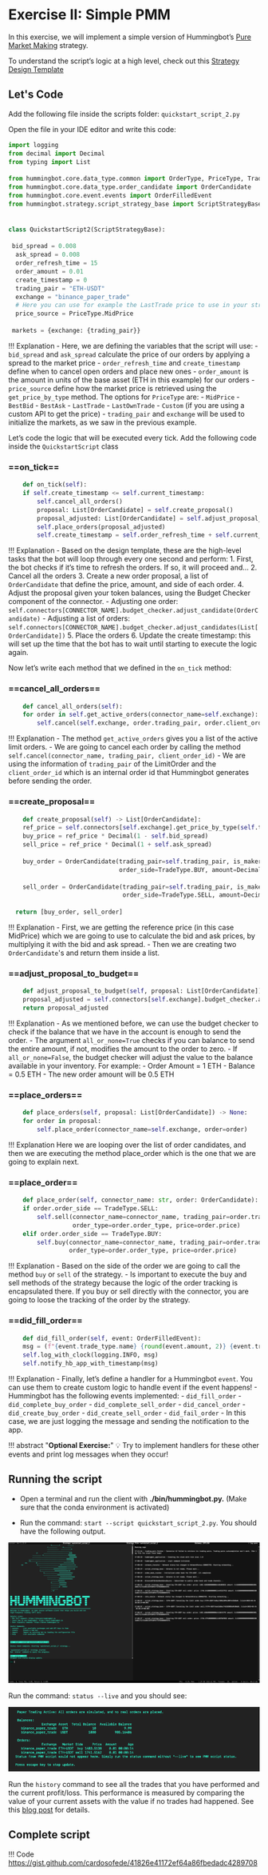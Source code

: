 # Exercise II: Simple PMM

In this exercise, we will implement a simple version of Hummingbot’s [Pure Market Making](https://docs.hummingbot.org/strategies/pure-market-making/) strategy.

To understand the script’s logic at a high level, check out this [Strategy Design Template](https://www.notion.so/63cc765486dd42228d3da0b32537fc92)

## Let's Code

Add the following file inside the scripts folder: `quickstart_script_2.py`

Open the file in your IDE editor and write this code:

```Python
import logging
from decimal import Decimal
from typing import List

from hummingbot.core.data_type.common import OrderType, PriceType, TradeType
from hummingbot.core.data_type.order_candidate import OrderCandidate
from hummingbot.core.event.events import OrderFilledEvent
from hummingbot.strategy.script_strategy_base import ScriptStrategyBase


class QuickstartScript2(ScriptStrategyBase):

 bid_spread = 0.008
  ask_spread = 0.008
  order_refresh_time = 15
  order_amount = 0.01
  create_timestamp = 0
  trading_pair = "ETH-USDT"
  exchange = "binance_paper_trade"
  # Here you can use for example the LastTrade price to use in your strategy
  price_source = PriceType.MidPrice
 
 markets = {exchange: {trading_pair}}
```

!!! Explanation
    - Here, we are defining the variables that the script will use:
    - `bid_spread` and `ask_spread` calculate the price of our orders by applying a spread to the market price
    - `order_refresh_time` and `create_timestamp` define when to cancel open orders and place new ones
    - `order_amount` is the amount in units of the base asset (ETH in this example) for our orders
    - `price_source` define how the market price is retrieved using the `get_price_by_type` method. The options for `PriceType` are:
        - `MidPrice`
        - `BestBid`
        - `BestAsk`
        - `LastTrade`
        - `LastOwnTrade`
        - `Custom` (if you are using a custom API to get the price)
    - `trading_pair` and `exchange` will be used to initialize the markets, as we saw in the previous example.

Let’s code the logic that will be executed every tick. Add the following code inside the `QuickstartScript` class

### ==on_tick==

```Python
    def on_tick(self):
    if self.create_timestamp <= self.current_timestamp:
        self.cancel_all_orders()
        proposal: List[OrderCandidate] = self.create_proposal()
        proposal_adjusted: List[OrderCandidate] = self.adjust_proposal_to_budget(proposal)
        self.place_orders(proposal_adjusted)
        self.create_timestamp = self.order_refresh_time + self.current_timestamp
```

!!! Explanation
    - Based on the design template, these are the high-level tasks that the bot will loop through every one second and perform:
    1. First, the bot checks if it’s time to refresh the orders. If so, it will proceed and…
    2. Cancel all the orders
    3. Create a new order proposal, a list of  `OrderCandidate` that define the price, amount, and side of each order.
    4. Adjust the proposal given your token balances, using the Budget Checker component of the connector.
        - Adjusting one order: `self.connectors[CONNECTOR_NAME].budget_checker.adjust_candidate(OrderCandidate)`
        - Adjusting a list of orders: `self.connectors[CONNECTOR_NAME].budget_checker.adjust_candidates(List[OrderCandidate])`
    5. Place the orders
    6. Update the create timestamp: this will set up the time that the bot has to wait until starting to execute the logic again.

Now let’s write each method that we defined in the `on_tick` method:

### ==cancel_all_orders==

```Python
    def cancel_all_orders(self):
    for order in self.get_active_orders(connector_name=self.exchange):
        self.cancel(self.exchange, order.trading_pair, order.client_order_id)

```

!!! Explanation
    - The method `get_active_orders` gives you a list of the active limit orders.
    - We are going to cancel each order by calling the method `self.cancel(connector_name, trading_pair, client_order_id)`
    - We are using the information of `trading_pair` of the LimitOrder and the `client_order_id` which is an internal order id that Hummingbot generates before sending the order.

### ==create_proposal==

```Python
    def create_proposal(self) -> List[OrderCandidate]:
    ref_price = self.connectors[self.exchange].get_price_by_type(self.trading_pair, self.price_source)
    buy_price = ref_price * Decimal(1 - self.bid_spread)
    sell_price = ref_price * Decimal(1 + self.ask_spread)

    buy_order = OrderCandidate(trading_pair=self.trading_pair, is_maker=True, order_type=OrderType.LIMIT,
                               order_side=TradeType.BUY, amount=Decimal(self.order_amount), price=buy_price)

    sell_order = OrderCandidate(trading_pair=self.trading_pair, is_maker=True, order_type=OrderType.LIMIT,
                                order_side=TradeType.SELL, amount=Decimal(self.order_amount), price=sell_price)

  return [buy_order, sell_order]
```

!!! Explanation
    - First, we are getting the reference price (in this case MidPrice) which we are going to use to calculate the bid and ask prices, by multiplying it with the bid and ask spread.
    - Then we are creating two `OrderCandidate`'s and return them inside a list.

### ==adjust_proposal_to_budget==

```Python
    def adjust_proposal_to_budget(self, proposal: List[OrderCandidate]) -> List[OrderCandidate]:
    proposal_adjusted = self.connectors[self.exchange].budget_checker.adjust_candidates(proposal, all_or_none=True)
    return proposal_adjusted
```

!!! Explanation
    - As we mentioned before, we can use the budget checker to check if the balance that we have in the account is enough to send the order.
    - The argument `all_or_none=True` checks if you can balance to send the entire amount, if not, modifies the amount to the order to zero.
    - If `all_or_none=False`, the budget checker will adjust the value to the balance available in your inventory. For example:
        - Order Amount = 1 ETH
        - Balance = 0.5 ETH
        - The new order amount will be 0.5 ETH

### ==place_orders==

```Python
    def place_orders(self, proposal: List[OrderCandidate]) -> None:
    for order in proposal:
        self.place_order(connector_name=self.exchange, order=order)
```

!!! Explanation
    Here we are looping over the list of order candidates, and then we are executing the method place_order which is the one that we are going to explain next.

### ==place_order==

```Python
    def place_order(self, connector_name: str, order: OrderCandidate):
    if order.order_side == TradeType.SELL:
        self.sell(connector_name=connector_name, trading_pair=order.trading_pair, amount=order.amount,
                  order_type=order.order_type, price=order.price)
    elif order.order_side == TradeType.BUY:
        self.buy(connector_name=connector_name, trading_pair=order.trading_pair, amount=order.amount,
                 order_type=order.order_type, price=order.price)
```

!!! Explanation
    - Based on the side of the order we are going to call the method `buy` or `sell` of the strategy.
    - Is important to execute the buy and sell methods of the strategy because the logic of the order tracking is encapsulated there. If you buy or sell directly with the connector, you are going to loose the tracking of the order by the strategy.

### ==did_fill_order==

```Python
    def did_fill_order(self, event: OrderFilledEvent):
    msg = (f"{event.trade_type.name} {round(event.amount, 2)} {event.trading_pair} {self.exchange} at {round(event.price, 2)}")
    self.log_with_clock(logging.INFO, msg)
    self.notify_hb_app_with_timestamp(msg)
```

!!! Explanation
    - Finally, let’s define a handler for a Hummingbot `event`. You can use them to create custom logic to handle event if the event happens!
    - Hummingbot has the following events implemented:
        - `did_fill_order`
        - `did_complete_buy_order`
        - `did_complete_sell_order`
        - `did_cancel_order`
        - `did_create_buy_order`
        - `did_create_sell_order`
        - `did_fail_order`
    - In this case, we are just logging the message and sending the notification to the app.

!!! abstract "**Optional Exercise:**"
    💡 Try to implement handlers for these other events and print log messages when they occur!  

## Running the script

- Open a terminal and run the client with **./bin/hummingbot.py.** (Make sure that the conda environment is activated)

- Run the command: `start --script quickstart_script_2.py`. You should have the following output.

![Alt text](Untitled%202.png)

Run the command: `status --live` and you should see:

![Alt text](Untitled%203.png)

Run the `history` command to see all the trades that you have performed and the current profit/loss. This performance is measured by comparing the value of your current assets with the value if no trades had happened. See this [blog post](https://blog.hummingbot.org/2019-07-measure-performance-crypto-trading/) for details.

## Complete script

!!! Code
    <https://gist.github.com/cardosofede/41826e41172ef64a86fbedadc4289708>
